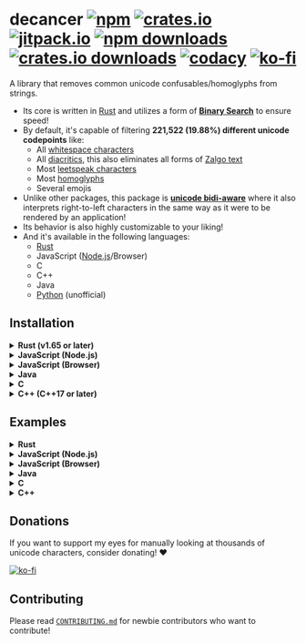 # decancer [![npm][npm-image]][npm-url] [![crates.io][crates-io-image]][crates-io-url] [![jitpack.io][jitpack-io-image]][jitpack-io-url] [![npm downloads][npm-downloads-image]][npm-url] [![crates.io downloads][crates-io-downloads-image]][crates-io-url] [![codacy][codacy-image]][codacy-url] [![ko-fi][ko-fi-brief-image]][ko-fi-url]

[crates-io-image]: https://img.shields.io/crates/v/decancer?style=flat-square
[crates-io-downloads-image]: https://img.shields.io/crates/d/decancer?style=flat-square
[crates-io-url]: https://crates.io/crates/decancer
[npm-image]: https://img.shields.io/npm/v/decancer.svg?style=flat-square
[npm-url]: https://npmjs.org/package/decancer
[jitpack-io-image]: https://jitpack.io/v/null8626/decancer.svg
[jitpack-io-url]: https://jitpack.io/#null8626/decancer
[npm-downloads-image]: https://img.shields.io/npm/dt/decancer.svg?style=flat-square
[codacy-image]: https://app.codacy.com/project/badge/Grade/d740b1aa867d42f2b37eb992ad73784a
[codacy-url]: https://app.codacy.com/gh/null8626/decancer/dashboard
[ko-fi-brief-image]: https://img.shields.io/badge/donations-ko--fi-red?color=ff5e5b&style=flat-square
[ko-fi-image]: https://ko-fi.com/img/githubbutton_sm.svg
[ko-fi-url]: https://ko-fi.com/null8626

A library that removes common unicode confusables/homoglyphs from strings.

- Its core is written in [Rust](https://www.rust-lang.org) and utilizes a form of [**Binary Search**](https://en.wikipedia.org/wiki/Binary_search_algorithm) to ensure speed!
- By default, it's capable of filtering **221,522 (19.88%) different unicode codepoints** like:
  - All [whitespace characters](https://en.wikipedia.org/wiki/Whitespace_character)
  - All [diacritics](https://en.wikipedia.org/wiki/Diacritic), this also eliminates all forms of [Zalgo text](https://en.wikipedia.org/wiki/Zalgo_text)
  - Most [leetspeak characters](https://en.wikipedia.org/wiki/Leet)
  - Most [homoglyphs](https://en.wikipedia.org/wiki/Homoglyph)
  - Several emojis
- Unlike other packages, this package is **[unicode bidi-aware](https://en.wikipedia.org/wiki/Bidirectional_text)** where it also interprets right-to-left characters in the same way as it were to be rendered by an application!
- Its behavior is also highly customizable to your liking!
- And it's available in the following languages:
  - [Rust](https://crates.io/crates/decancer)
  - JavaScript ([Node.js](https://www.npmjs.com/package/decancer)/Browser)
  - C
  - C++
  - Java
  - [Python](https://pypi.org/project/decancer-py) (unofficial)

## Installation

<details>
<summary><b>Rust (v1.65 or later)</b></summary>

In your `Cargo.toml`:

```toml
decancer = "3.2.0"
```

</details>
<details>
<summary><b>JavaScript (Node.js)</b></summary>

In your shell:

```sh
npm install decancer
```

In your code (CommonJS):

```js
const decancer = require('decancer')
```

In your code (ESM):

```js
import decancer from 'decancer'
```

</details>
<details>
<summary><b>JavaScript (Browser)</b></summary>

In your code:

```html
<script type="module">
  import init from 'https://cdn.jsdelivr.net/gh/null8626/decancer@v3.2.0/bindings/wasm/bin/decancer.min.js'

  const decancer = await init()
</script>
```

</details>
<details>
<summary><b>Java</b></summary>

### As a dependency

In your `build.gradle`:

```gradle
repositories {
  mavenCentral()
  maven { url 'https://jitpack.io' }
}

dependencies {
  implementation 'com.github.null8626:decancer:v3.2.0'
}
```

In your `pom.xml`:

```xml
<repositories>
  <repository>
  <id>central</id>
  <url>https://repo.maven.apache.org/maven2</url>
  </repository>
  <repository>
  <id>jitpack.io</id>
  <url>https://jitpack.io</url>
  </repository>
</repositories>

<dependencies>
  <dependency>
  <groupId>com.github.null8626</groupId>
  <artifactId>decancer</artifactId>
  <version>v3.2.0</version>
  </dependency>
</dependencies>
```

### Building from source

```sh
git clone https://github.com/null8626/decancer.git --depth 1
cd ./decancer/bindings/java
unzip ./bin/bindings.zip -d ./bin
chmod +x ./gradlew
./gradlew build --warning-mode all
```

Tip: You can shrink the size of the resulting jar file by removing binaries in the `bin` directory for the platforms you don't want to support.

</details>
<details>
<summary><b>C</b></summary>

### Download

- [Header file](https://raw.githubusercontent.com/null8626/decancer/v3.2.0/bindings/native/decancer.h)
- [Download for ARM64 macOS (11.0+, Big Sur+)](https://github.com/null8626/decancer/releases/download/v3.2.0/decancer-aarch64-apple-darwin.zip)
- [Download for ARM64 iOS](https://github.com/null8626/decancer/releases/download/v3.2.0/decancer-aarch64-apple-ios.zip)
- [Download for Apple iOS Simulator on ARM6](https://github.com/null8626/decancer/releases/download/v3.2.0/decancer-aarch64-apple-ios-sim.zip)
- [Download for ARM64 Android](https://github.com/null8626/decancer/releases/download/v3.2.0/decancer-aarch64-linux-android.zip)
- [Download for ARM64 Windows MSVC](https://github.com/null8626/decancer/releases/download/v3.2.0/decancer-aarch64-pc-windows-msvc.zip)
- [Download for ARM64 Linux (kernel 4.1, glibc 2.17+)](https://github.com/null8626/decancer/releases/download/v3.2.0/decancer-aarch64-unknown-linux-gnu.zip)
- [Download for ARM64 Linux with MUSL](https://github.com/null8626/decancer/releases/download/v3.2.0/decancer-aarch64-unknown-linux-musl.zip)
- [Download for ARMv6 Linux (kernel 3.2, glibc 2.17)](https://github.com/null8626/decancer/releases/download/v3.2.0/decancer-arm-unknown-linux-gnueabi.zip)
- [Download for ARMv5TE Linux (kernel 4.4, glibc 2.23)](https://github.com/null8626/decancer/releases/download/v3.2.0/decancer-armv5te-unknown-linux-gnueabi.zip)
- [Download for ARMv7-A Android](https://github.com/null8626/decancer/releases/download/v3.2.0/decancer-armv7-linux-androideabi.zip)
- [Download for ARMv7-A Linux (kernel 4.15, glibc 2.27)](https://github.com/null8626/decancer/releases/download/v3.2.0/decancer-armv7-unknown-linux-gnueabi.zip)
- [Download for ARMv7-A Linux, hardfloat (kernel 3.2, glibc 2.17)](https://github.com/null8626/decancer/releases/download/v3.2.0/decancer-armv7-unknown-linux-gnueabihf.zip)
- [Download for 32-bit Linux w/o SSE (kernel 3.2, glibc 2.17)](https://github.com/null8626/decancer/releases/download/v3.2.0/decancer-i586-unknown-linux-gnu.zip)
- [Download for 32-bit MSVC (Windows 7+)](https://github.com/null8626/decancer/releases/download/v3.2.0/decancer-i686-pc-windows-msvc.zip)
- [Download for 32-bit FreeBSD](https://github.com/null8626/decancer/releases/download/v3.2.0/decancer-i686-unknown-freebsd.zip)
- [Download for 32-bit Linux (kernel 3.2+, glibc 2.17+)](https://github.com/null8626/decancer/releases/download/v3.2.0/decancer-i686-unknown-linux-gnu.zip)
- [Download for PPC64LE Linux (kernel 3.10, glibc 2.17)](https://github.com/null8626/decancer/releases/download/v3.2.0/decancer-powerpc64le-unknown-linux-gnu.zip)
- [Download for RISC-V Linux (kernel 4.20, glibc 2.29)](https://github.com/null8626/decancer/releases/download/v3.2.0/decancer-riscv64gc-unknown-linux-gnu.zip)
- [Download for S390x Linux (kernel 3.2, glibc 2.17)](https://github.com/null8626/decancer/releases/download/v3.2.0/decancer-s390x-unknown-linux-gnu.zip)
- [Download for SPARC Solaris 11, illumos](https://github.com/null8626/decancer/releases/download/v3.2.0/decancer-sparcv9-sun-solaris.zip)
- [Download for Thumb2-mode ARMv7-A Linux with NEON (kernel 4.4, glibc 2.23)](https://github.com/null8626/decancer/releases/download/v3.2.0/decancer-thumbv7neon-unknown-linux-gnueabihf.zip)
- [Download for 64-bit macOS (10.12+, Sierra+)](https://github.com/null8626/decancer/releases/download/v3.2.0/decancer-x86_64-apple-darwin.zip)
- [Download for 64-bit iOS](https://github.com/null8626/decancer/releases/download/v3.2.0/decancer-x86_64-apple-ios.zip)
- [Download for 64-bit MSVC (Windows 7+)](https://github.com/null8626/decancer/releases/download/v3.2.0/decancer-x86_64-pc-windows-msvc.zip)
- [Download for 64-bit FreeBSD](https://github.com/null8626/decancer/releases/download/v3.2.0/decancer-x86_64-unknown-freebsd.zip)
- [Download for 64-bit illumos](https://github.com/null8626/decancer/releases/download/v3.2.0/decancer-x86_64-unknown-illumos.zip)
- [Download for 64-bit Linux (kernel 3.2+, glibc 2.17+)](https://github.com/null8626/decancer/releases/download/v3.2.0/decancer-x86_64-unknown-linux-gnu.zip)
- [Download for 64-bit Linux with MUSL](https://github.com/null8626/decancer/releases/download/v3.2.0/decancer-x86_64-unknown-linux-musl.zip)

### Building from source

Building from source requires [Rust v1.65 or later](https://rustup.rs/).

```sh
git clone https://github.com/null8626/decancer.git --depth 1
cd decancer/bindings/native
cargo build --release
```

And the binary files should be generated in the `target/release` directory.

</details>
<details>
<summary><b>C++ (C++17 or later)</b></summary>

Building requires [Rust v1.65 or later](https://rustup.rs/) and [CMake v3.8.2 or later](https://cmake.org/).

```sh
git clone https://github.com/null8626/decancer.git --depth 1
cd decancer/bindings/native
cmake -B build .
cmake --build build --config Release
```

And the binary files should be generated in the current directory. You can retrieve the main C++ header file [here](https://raw.githubusercontent.com/null8626/decancer/v3.2.0/bindings/native/decancer.hpp) alongside its C dependency header file [here](https://raw.githubusercontent.com/null8626/decancer/v3.2.0/bindings/native/decancer.h).

</details>

## Examples

<details>
<summary><b>Rust</b></summary>

For more information, please read the [documentation](https://docs.rs/decancer).

```rust
let mut cured = decancer::cure!(r"vＥⓡ𝔂 𝔽𝕌Ňℕｙ ţ乇𝕏𝓣 wWiIiIIttHh l133t5p3/-\|<").unwrap();

assert_eq!(cured, "very funny text with leetspeak");

// WARNING: it's NOT recommended to coerce this output to a Rust string
//          and process it manually from there, as decancer has its own
//          custom comparison measures, including leetspeak matching!
assert_ne!(cured.as_str(), "very funny text with leetspeak");

assert!(cured.contains("funny"));

cured.censor("funny", '*');
assert_eq!(cured, "very ***** text with leetspeak");

cured.censor_multiple(["very", "text"], '-');
assert_eq!(cured, "---- ***** ---- with leetspeak");
```

</details>
<details>
<summary><b>JavaScript (Node.js)</b></summary>

```js
const assert = require('assert')
const cured = decancer('vＥⓡ𝔂 𝔽𝕌Ňℕｙ ţ乇𝕏𝓣 wWiIiIIttHh l133t5p3/-\\|<')

assert(cured.equals('very funny text with leetspeak'))

// WARNING: it's NOT recommended to coerce this output to a JavaScript string
//          and process it manually from there, as decancer has its own
//          custom comparison measures, including leetspeak matching!
assert(cured.toString() !== 'very funny text with leetspeak')
console.log(cured.toString())
// => very funny text wwiiiiitthh l133t5p3/-\|<

assert(cured.contains('funny'))

cured.censor('funny', '*')
console.log(cured.toString())
// => very ***** text wwiiiiitthh l133t5p3/-\|<

cured.censorMultiple(['very', 'text'], '-')
console.log(cured.toString())
// => ---- ***** ---- wwiiiiitthh l133t5p3/-\|<
```

</details>
<details>
<summary><b>JavaScript (Browser)</b></summary>

```html
<!DOCTYPE html>
<html lang="en">
  <head>
    <meta charset="utf-8" />
    <title>Decancerer!!! (tm)</title>
    <style>
      textarea {
        font-size: 30px;
      }
    
      #cure {
        font-size: 20px;
        padding: 5px 30px;
      }
    </style>
  </head>
  <body>
    <h3>Input cancerous text here:</h3>
    <textarea rows="10" cols="30"></textarea>
    <br />
    <button id="cure" onclick="cure()">cure!</button>
    <script type="module">
      import init from 'https://cdn.jsdelivr.net/gh/null8626/decancer@v3.2.0/bindings/wasm/bin/decancer.min.js'
    
      const decancer = await init()
    
      window.cure = function () {
        const textarea = document.querySelector('textarea')
        
        if (!textarea.value.length) {
          return alert("There's no text!!!")
        }
        
        textarea.value = decancer(textarea.value).toString()
      }
    </script>
  </body>
</html>
```

[See this in action here.](https://null8626.github.io/decancer)

</details>
<details>
<summary><b>Java</b></summary>

```java
import com.github.null8626.decancer.CuredString;

public class Program {
  public static void main(String[] args) {
    CuredString cured = new CuredString("vＥⓡ𝔂 𝔽𝕌Ňℕｙ ţ乇𝕏𝓣 wWiIiIIttHh l133t5p3/-\\|<");
    
    assert cured.equals("very funny text with leetspeak");
    
    // WARNING: it's NOT recommended to coerce this output to a Java String
    //          and process it manually from there, as decancer has its own
    //          custom comparison measures, including leetspeak matching!
    assert !cured.toString().equals("very funny text with leetspeak");
    System.out.println(cured.toString());
    // => very funny text wwiiiiitthh l133t5p3/-\|<
    
    assert cured.contains("funny");
    
    cured.censor("funny", '*');
    System.out.println(cured.toString());
    // => very ***** text wwiiiiitthh l133t5p3/-\|<
    
    String[] keywords = { "very", "text" };
    cured.censorMultiple(keywords, '-');
    System.out.println(cured.toString());
    // => ---- ***** ---- wwiiiiitthh l133t5p3/-\|<
    
    cured.destroy();
  }
}
```

</details>
<details>
<summary><b>C</b></summary>

UTF-8 example:

```c
#include <decancer.h>

#include <string.h>
#include <stdlib.h>
#include <stdio.h>

// global variable for assertion purposes only
decancer_cured_t cured;

static void assert(const bool expr, const char* message) {
  if (!expr) {
    fprintf(stderr, "assertion failed (%s)\n", message);
    decancer_cured_free(cured);
    
    exit(1);
  }
}

static void print_error(decancer_error_t* error) {
  char message[90];
  uint8_t message_length;
  
  memcpy(message, error->message, error->message_length);
   
  // rust strings are NOT null-terminated
  message[error->message_length] = '\0';
  
  fprintf(stderr, "error: %s", message);
}

int main(void) {
  decancer_error_t error;

  // UTF-8 bytes for "vＥⓡ𝔂 𝔽𝕌Ňℕｙ ţ乇𝕏𝓣"
  uint8_t string[] = {0x76, 0xef, 0xbc, 0xa5, 0xe2, 0x93, 0xa1, 0xf0, 0x9d, 0x94, 0x82, 0x20, 0xf0, 0x9d,
                      0x94, 0xbd, 0xf0, 0x9d, 0x95, 0x8c, 0xc5, 0x87, 0xe2, 0x84, 0x95, 0xef, 0xbd, 0x99,
                      0x20, 0xc5, 0xa3, 0xe4, 0xb9, 0x87, 0xf0, 0x9d, 0x95, 0x8f, 0xf0, 0x9d, 0x93, 0xa3};

  cured = decancer_cure(string, sizeof(string), DECANCER_OPTION_DEFAULT, &error);

  if (cured == NULL) {
    print_error(&error);
    return 1;
  }

  assert(decancer_equals(cured, (uint8_t*)("very funny text"), 15), "equals");
  assert(decancer_contains(cured, (uint8_t*)("funny"), 5), "contains");

  // coerce output as a raw UTF-8 pointer and retrieve its length
  size_t output_length;
  const uint8_t* output_raw = decancer_cured_raw(cured, &output_length);

  assert(output_length == 15, "raw output length");

  // UTF-8 bytes for "very funny text"
  const uint8_t expected_raw[] = {0x76, 0x65, 0x72, 0x79, 0x20, 0x66, 0x75, 0x6e,
                                  0x6e, 0x79, 0x20, 0x74, 0x65, 0x78, 0x74};

  char assert_message[38];
  for (uint32_t i = 0; i < sizeof(expected_raw); i++) {
    sprintf(assert_message, "mismatched utf-8 contents at index %u", i);
    assert(output_raw[i] == expected_raw[i], assert_message);
  }

  decancer_cured_free(cured);  
  return 0;
}
```

UTF-16 example:

```c
#include <decancer.h>

#include <string.h>
#include <stdlib.h>
#include <stdio.h>

// global variable for assertion purposes only
decancer_cured_t cured;
decancer_cured_raw_wide_t wide = NULL;

static void assert(const bool expr, const char* message) {
  if (!expr) {
    fprintf(stderr, "assertion failed (%s)\n", message);
    
    if (wide != NULL) {
      decancer_cured_raw_wide_free(wide);
    }
    
    decancer_cured_free(cured);
    
    exit(1);
  }
}

static void print_error(decancer_error_t* error) {
  char message[90];
  uint8_t message_length;
  
  memcpy(message, error->message, error->message_length);
   
  // rust strings are NOT null-terminated
  message[error->message_length] = '\0';
  
  fprintf(stderr, "error: %s", message);
}

int main(void) {
  decancer_error_t error;

  // UTF-16 bytes for "vＥⓡ𝔂 𝔽𝕌Ňℕｙ ţ乇𝕏𝓣"
  uint16_t string[] = {
    0x0076, 0xff25, 0x24e1,
    0xd835, 0xdd02, 0x0020,
    0xd835, 0xdd3d, 0xd835,
    0xdd4c, 0x0147, 0x2115,
    0xff59, 0x0020, 0x0163,
    0x4e47, 0xd835, 0xdd4f,
    0xd835, 0xdce3
  };

  cured = decancer_cure_wide(string, sizeof(string) / sizeof(uint16_t), DECANCER_OPTION_DEFAULT, &error);

  if (cured == NULL) {
    print_error(&error);
    return 1;
  }

  assert(decancer_equals(cured, (uint8_t*)("very funny text"), 15), "equals");
  assert(decancer_contains(cured, (uint8_t*)("funny"), 5), "contains");

  // coerce output as a raw UTF-16 pointer and retrieve its length
  uint16_t* output_ptr;
  size_t utf16_output_length;
  wide = decancer_cured_raw_wide(cured, &output_ptr, &utf16_output_length);

  assert(utf16_output_length == 15, "raw output length");

  // UTF-16 bytes for "very funny text"
  const uint16_t expected_raw[] = {0x76, 0x65, 0x72, 0x79, 0x20, 0x66, 0x75, 0x6e,
                                   0x6e, 0x79, 0x20, 0x74, 0x65, 0x78, 0x74};

  char assert_message[39];
  for (uint32_t i = 0; i < sizeof(expected_raw) / sizeof(uint16_t); i++) {
    sprintf(assert_message, "mismatched utf-16 contents at index %u", i);
    assert(output_raw[i] == expected_raw[i], assert_message);
  }

  decancer_cured_raw_wide_free(wide);
  decancer_cured_free(cured);  
  return 0;
}
```

</details>
<details>
<summary><b>C++</b></summary>

UTF-8 example:

```cpp
#include <decancer.hpp>
#include <iostream>

#ifdef _MSC_VER
#pragma warning(disable: 4838)
#endif

#define assert(expr, notes)                                    \
  if (!(expr)) {                                               \
    std::cerr << "assertion failure at " notes << std::endl;   \
    goto END;                                                  \
  }

int main() {
  const char very_funny_text[] = {0x76, 0xef, 0xbc, 0xa5, 0xe2, 0x93, 0xa1, 0xf0, 0x9d, 0x94, 0x82, 0x20, 0xf0, 0x9d, 0x94,
                                  0xbd, 0xf0, 0x9d, 0x95, 0x8c, 0xc5, 0x87, 0xe2, 0x84, 0x95, 0xef, 0xbd, 0x99, 0x20, 0xc5,
                                  0xa3, 0xe4, 0xb9, 0x87, 0xf0, 0x9d, 0x95, 0x8f, 0xf0, 0x9d, 0x93, 0xa3, 0x00};
  
  decancer::cured_string cured_utf8{very_funny_text};
  std::vector<decancer::match_t> matches{};
  decancer::match_t first_match;
  
  assert(cured_utf8 == "very funny text", "equals");
  assert(cured_utf8.starts_with("very"), "starts_with");
  assert(cured_utf8.contains("funny"), "contains");
  assert(cured_utf8.ends_with("text"), "ends_with");
  
  matches = cured_utf8.find("funny");
  assert(matches.size() == 1, "matches size");
  
  first_match = matches.at(0);
  assert(first_match.start == 5, "match start");
  assert(first_match.end == 10, "match end");
  
  cured_utf8.censor("funny", '*');
  assert(cured_utf8 == "very ***** text", "censored equals");
  
END:
  return 0;
}
```

UTF-16 example:

```cpp
#include <decancer.hpp>
#include <iostream>

#ifdef _MSC_VER
#pragma warning(disable: 4838)
#endif

#define wassert(expr, notes)                                        \
  if (!(expr)) {                                                    \
    std::cerr << "wide assertion failure at " notes << std::endl;   \
    goto END;                                                       \
  }

int main() {
  const wchar_t wide_very_funny_text[] = {0x0076, 0xff25, 0x24e1, 0xd835, 0xdd02, 0x0020, 0xd835, 0xdd3d, 0xd835, 0xdd4c, 0x0147,
                                          0x2115, 0xff59, 0x0020, 0x0163, 0x4e47, 0xd835, 0xdd4f, 0xd835, 0xdce3, 0x0000};
  decancer::cured_string cured_utf16{wide_very_funny_text};
  std::vector<decancer::match_t> matches{};
  decancer::match_t first_match;
  
  wassert(cured_utf16 == L"very funny text", "equals");
  wassert(cured_utf16.starts_with(L"very"), "starts_with");
  wassert(cured_utf16.contains(L"funny"), "contains");
  wassert(cured_utf16.ends_with(L"text"), "ends_with");
  
  matches = cured_utf16.find(L"funny");
  wassert(matches.size() == 1, "matches size");
  
  first_match = matches.at(0);
  wassert(first_match.start == 5, "match start");
  wassert(first_match.end == 10, "match end");
  
  cured_utf16.censor(L"funny", L'*');
  wassert(cured_utf16 == L"very ***** text", "censored equals");

END:
  return 0;
}
```

</details>

## Donations

If you want to support my eyes for manually looking at thousands of unicode characters, consider donating! ❤

[![ko-fi][ko-fi-image]][ko-fi-url]

## Contributing

Please read [`CONTRIBUTING.md`](https://github.com/null8626/decancer/blob/main/CONTRIBUTING.md) for newbie contributors who want to contribute!